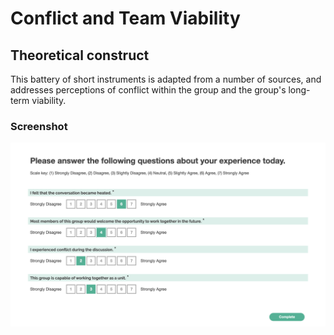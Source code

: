 # Conflict and Team Viability

## Theoretical construct

This battery of short instruments is adapted from a number of sources, and addresses perceptions of conflict within the group and the group's long-term viability.

### Screenshot

![Screenshot](screenshot.png)

